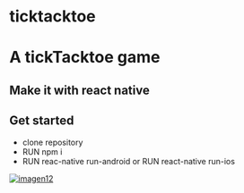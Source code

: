 # ticktacktoe

<h1>A tickTacktoe game</h1>
<h2>Make it with react native</h2>

<h2>Get started</h2>
<ul>
<li>clone repository</li>
<li>RUN npm i</li>
<li>RUN reac-native run-android or RUN react-native run-ios</li>
</ul>

[![imagen12](https://user-images.githubusercontent.com/13474332/113959480-943a7d00-97e8-11eb-9e24-ecabb3f07b1d.PNG)](https://youtu.be/taN150brCYA)


